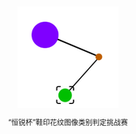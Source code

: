 <p align="center"><a href="https://github.com/SigureMo/shoeprint-recognition/" target="_blank" rel="noopener noreferrer"><img width="200" src="./docs/.vuepress/public/logo.svg" alt="SPR.logo"></a></p>

<p align="center">“恒锐杯”鞋印花纹图像类别判定挑战赛</p>
